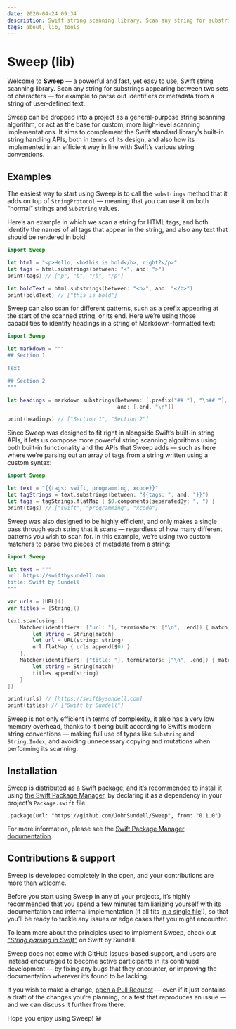 ```yaml
---
date: 2020-04-24 09:34
description: Swift string scanning library. Scan any string for substrings appearing between two sets of characters — for example to parse out identifiers or metadata from a string of user-defined text.
tags: about, lib, tools
---
```

# Sweep (lib)

Welcome to **Sweep** — a powerful and fast, yet easy to use, Swift string scanning library. Scan any string for substrings appearing between two sets of characters — for example to parse out identifiers or metadata from a string of user-defined text.

Sweep can be dropped into a project as a general-purpose string scanning algorithm, or act as the base for custom, more high-level scanning implementations. It aims to complement the Swift standard library’s built-in string handling APIs, both in terms of its design, and also how its implemented in an efficient way in line with Swift’s various string conventions.

## Examples

The easiest way to start using Sweep is to call the `substrings` method that it adds on top of `StringProtocol` — meaning that you can use it on both “normal” strings and `Substring` values.

Here’s an example in which we scan a string for HTML tags, and both identify the names of all tags that appear in the string, and also any text that should be rendered in bold:

```swift
import Sweep

let html = "<p>Hello, <b>this is bold</b>, right?</p>"
let tags = html.substrings(between: "<", and: ">")
print(tags) // ["p", "b", "/b", "/p"]

let boldText = html.substrings(between: "<b>", and: "</b>")
print(boldText) // ["this is bold"]
```

Sweep can also scan for different patterns, such as a prefix appearing at the start of the scanned string, or its end. Here we’re using those capabilities to identify headings in a string of Markdown-formatted text:

```swift
import Sweep

let markdown = """
## Section 1

Text

## Section 2
"""

let headings = markdown.substrings(between: [.prefix("## "), "\n## "],
                                   and: [.end, "\n"])

print(headings) // ["Section 1", "Section 2"]
```

Since Sweep was designed to fit right in alongside Swift’s built-in string APIs, it lets us compose more powerful string scanning algorithms using both built-in functionality and the APIs that Sweep adds — such as here where we’re parsing out an array of tags from a string written using a custom syntax:

```swift
import Sweep

let text = "{{tags: swift, programming, xcode}}"
let tagStrings = text.substrings(between: "{{tags: ", and: "}}")
let tags = tagStrings.flatMap { $0.components(separatedBy: ", ") }
print(tags) // ["swift", "programming", "xcode"]
```

Sweep was also designed to be highly efficient, and only makes a single pass through each string that it scans — regardless of how many different patterns you wish to scan for. In this example, we’re using two custom matchers to parse two pieces of metadata from a string:

```swift
import Sweep

let text = """
url: https://swiftbysundell.com
title: Swift by Sundell
"""

var urls = [URL]()
var titles = [String]()

text.scan(using: [
    Matcher(identifiers: ["url: "], terminators: ["\n", .end]) { match, range in
        let string = String(match)
        let url = URL(string: string)
        url.flatMap { urls.append($0) }
    },
    Matcher(identifiers: ["title: "], terminators: ["\n", .end]) { match, range in
        let string = String(match)
        titles.append(string)
    }
])

print(urls) // [https://swiftbysundell.com]
print(titles) // ["Swift by Sundell"]
```

Sweep is not only efficient in terms of complexity, it also has a very low memory overhead, thanks to it being built according to Swift’s modern string conventions — making full use of types like `Substring` and `String.Index`, and avoiding unnecessary copying and mutations when performing its scanning.

## Installation

Sweep is distributed as a Swift package, and it’s recommended to install it using [the Swift Package Manager](https://github.com/apple/swift-package-manager), by declaring it as a dependency in your project’s `Package.swift` file:

```
.package(url: "https://github.com/JohnSundell/Sweep", from: "0.1.0")
```

For more information, please see the [Swift Package Manager documentation](https://github.com/apple/swift-package-manager/tree/master/Documentation).

## Contributions & support

Sweep is developed completely in the open, and your contributions are more than welcome.

Before you start using Sweep in any of your projects, it’s highly recommended that you spend a few minutes familiarizing yourself with its documentation and internal implementation (it all fits [in a single file](https://github.com/JohnSundell/Sweep/blob/master/Sources/Sweep/Sweep.swift)!), so that you’ll be ready to tackle any issues or edge cases that you might encounter.

To learn more about the principles used to implement Sweep, check out *[“String parsing in Swift”](https://www.swiftbysundell.com/posts/string-parsing-in-swift)* on Swift by Sundell.

Sweep does not come with GitHub Issues-based support, and users are instead encouraged to become active participants in its continued development — by fixing any bugs that they encounter, or improving the documentation wherever it’s found to be lacking.

If you wish to make a change, [open a Pull Request](https://github.com/JohnSundell/Sweep/pull/new) — even if it just contains a draft of the changes you’re planning, or a test that reproduces an issue — and we can discuss it further from there.

Hope you enjoy using Sweep! 😀

